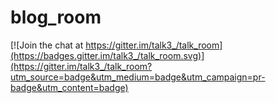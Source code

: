 # blog_room

[![Join the chat at https://gitter.im/talk3_/talk_room](https://badges.gitter.im/talk3_/talk_room.svg)](https://gitter.im/talk3_/talk_room?utm_source=badge&utm_medium=badge&utm_campaign=pr-badge&utm_content=badge)